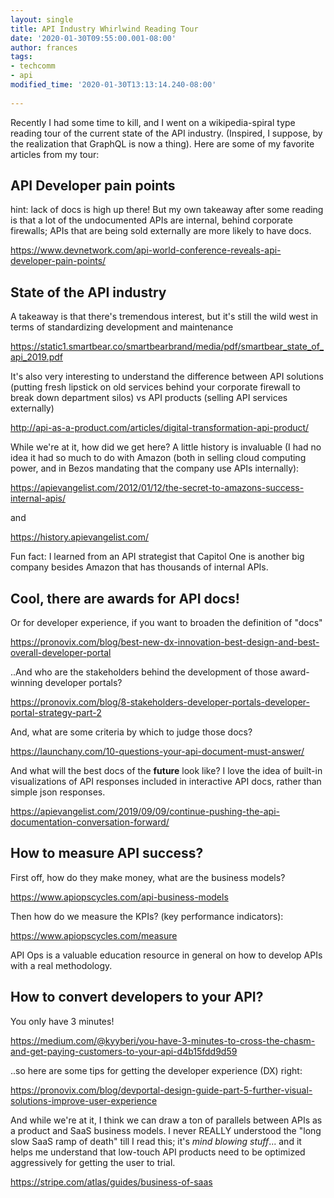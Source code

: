 ```yaml
---
layout: single
title: API Industry Whirlwind Reading Tour
date: '2020-01-30T09:55:00.001-08:00'
author: frances
tags:
- techcomm
- api
modified_time: '2020-01-30T13:13:14.240-08:00'
 
---
```


Recently I had some time to kill, and I went on a wikipedia-spiral type reading tour of the current state of the API industry. (Inspired, I suppose, by the realization that GraphQL is now a thing).
Here are some of my favorite articles from my tour: 


## API Developer pain points

hint: lack of docs is high up there!  But my own takeaway after some reading is that a lot of the undocumented APIs are internal, behind corporate firewalls;  APIs that are being sold externally are more likely to have docs.

https://www.devnetwork.com/api-world-conference-reveals-api-developer-pain-points/

## State of the API industry

A takeaway is that there's tremendous interest, but it's still the wild west in terms of standardizing development and maintenance

https://static1.smartbear.co/smartbearbrand/media/pdf/smartbear_state_of_api_2019.pdf

It's also very interesting to understand the difference between API solutions (putting fresh lipstick on old services behind your corporate firewall to break down department silos) vs API products (selling API services externally)

http://api-as-a-product.com/articles/digital-transformation-api-product/

While we're at it, how did we get here? A little history is invaluable (I had no idea it had so much to do with Amazon (both in selling cloud computing power, and in Bezos mandating that the company use APIs internally):

https://apievangelist.com/2012/01/12/the-secret-to-amazons-success-internal-apis/

and

https://history.apievangelist.com/

Fun fact: I learned from an API strategist that Capitol One is another big company besides Amazon that has thousands of internal APIs. 

## Cool, there are awards for API docs!

Or for developer experience, if you want to broaden the definition of "docs"

https://pronovix.com/blog/best-new-dx-innovation-best-design-and-best-overall-developer-portal

..And who are the stakeholders behind the development of those award-winning developer portals?

https://pronovix.com/blog/8-stakeholders-developer-portals-developer-portal-strategy-part-2 

And, what are some criteria by which to judge those docs?

https://launchany.com/10-questions-your-api-document-must-answer/

 And what will the best docs of the **future** look like? I love the idea of built-in visualizations of API responses included in interactive API docs, rather than simple json responses.

https://apievangelist.com/2019/09/09/continue-pushing-the-api-documentation-conversation-forward/

## How to measure API success?

First off, how do they make money, what are the business models?

https://www.apiopscycles.com/api-business-models

Then how do we measure the KPIs? (key performance indicators):

https://www.apiopscycles.com/measure 

API Ops is a valuable education resource in general on how to develop APIs with a real methodology. 

## How to convert developers to your API?

You only have 3 minutes!

https://medium.com/@kyyberi/you-have-3-minutes-to-cross-the-chasm-and-get-paying-customers-to-your-api-d4b15fdd9d59

..so here are some tips for getting the developer experience (DX) right:

https://pronovix.com/blog/devportal-design-guide-part-5-further-visual-solutions-improve-user-experience

And while we're at it, I think we can draw a ton of parallels between APIs as a product and SaaS business models. I never REALLY understood the "long slow SaaS ramp of death" till I read this; it's **mind blowing* stuff*... and it helps me understand that low-touch API products need to be optimized aggressively for getting the user to trial. 

https://stripe.com/atlas/guides/business-of-saas








